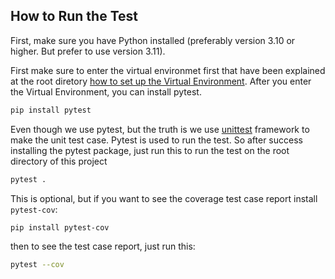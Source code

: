 ## How to Run the Test

First, make sure you have Python installed (preferably version 3.10 or higher. But prefer to use version 3.11).  

First make sure to enter the virtual environmet first that have been explained at the root diretory [how to set up the Virtual Environment](/README.md#installing-environment). After you enter the Virtual Environment, you can install pytest.

```bash
pip install pytest
```

Even though we use pytest, but the truth is we use [unittest](https://docs.python.org/3/library/unittest.html) framework to make the unit test case. Pytest is used to run the test. So after success installing the pytest package, just run this to run the test on the root directory of this project

```bash
pytest .
```

This is optional, but if you want to see the coverage test case report install `pytest-cov`:
```bash
pip install pytest-cov
```

then to see the test case report, just run this:
```bash
pytest --cov
```

